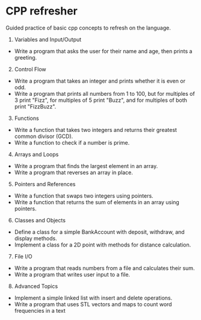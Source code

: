 # CPP refresher
Guided practice of basic cpp concepts to refresh on the language. 

1. Variables and Input/Output  
- Write a program that asks the user for their name and age, then prints a greeting.  
2. Control Flow  
- Write a program that takes an integer and prints whether it is even or odd.  
- Write a program that prints all numbers from 1 to 100, but for multiples of 3 print "Fizz", for multiples of 5 print "Buzz", and for multiples of both print "FizzBuzz".  
3. Functions  
- Write a function that takes two integers and returns their greatest common divisor (GCD).  
- Write a function to check if a number is prime.   
4. Arrays and Loops  
- Write a program that finds the largest element in an array.  
- Write a program that reverses an array in place.  
5. Pointers and References  
- Write a function that swaps two integers using pointers.  
- Write a function that returns the sum of elements in an array using pointers.  
6. Classes and Objects  
- Define a class for a simple BankAccount with deposit, withdraw, and display methods.  
- Implement a class for a 2D point with methods for distance calculation.  
7. File I/O  
- Write a program that reads numbers from a file and calculates their sum.  
- Write a program that writes user input to a file.  
8. Advanced Topics  
- Implement a simple linked list with insert and delete operations.
- Write a program that uses STL vectors and maps to count word frequencies in a text